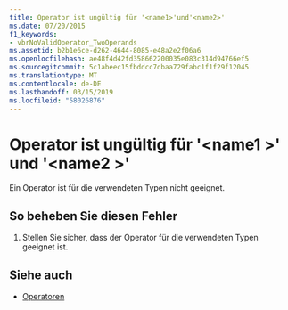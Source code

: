 ```yaml
---
title: Operator ist ungültig für '<name1>'und'<name2>'
ms.date: 07/20/2015
f1_keywords:
- vbrNoValidOperator_TwoOperands
ms.assetid: b2b1e6ce-d262-4644-8085-e48a2e2f06a6
ms.openlocfilehash: ae48f4d42fd358662200035e083c314d94766ef5
ms.sourcegitcommit: 5c1abeec15fbddcc7dbaa729fabc1f1f29f12045
ms.translationtype: MT
ms.contentlocale: de-DE
ms.lasthandoff: 03/15/2019
ms.locfileid: "58026876"
---
```

# <a name="operator-is-not-valid-for-name1-and-name2"></a>Operator ist ungültig für '\<name1 >' und '\<name2 >'
Ein Operator ist für die verwendeten Typen nicht geeignet.  
  
## <a name="to-correct-this-error"></a>So beheben Sie diesen Fehler  
  
1.  Stellen Sie sicher, dass der Operator für die verwendeten Typen geeignet ist.  
  
## <a name="see-also"></a>Siehe auch

- [Operatoren](../../visual-basic/language-reference/operators/index.md)
